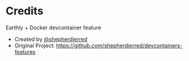# Credits

Earthly + Docker devcontainer feature
- Created by [@shepherdjerred](https://github.com/shepherdjerred)
- Original Project: https://github.com/shepherdjerred/devcontainers-features

